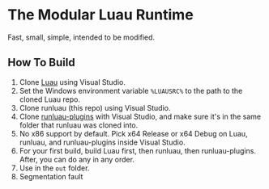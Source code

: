 # The Modular Luau Runtime
Fast, small, simple, intended to be modified.

## How To Build
1. Clone [Luau](https://github.com/luau-lang/luau) using Visual Studio.
2. Set the Windows environment variable `%LUAUSRC%` to the path to the cloned Luau repo.
3. Clone runluau (this repo) using Visual Studio.
4. Clone [runluau-plugins](https://github.com/plusgiant5/runluau-plugins) with Visual Studio, and make sure it's in the same folder that runluau was cloned into.
5. No x86 support by default. Pick x64 Release or x64 Debug on Luau, runluau, and runluau-plugins inside Visual Studio.
6. For your first build, build Luau first, then runluau, then runluau-plugins. After, you can do any in any order.
7. Use in the `out` folder.
8. Segmentation fault
